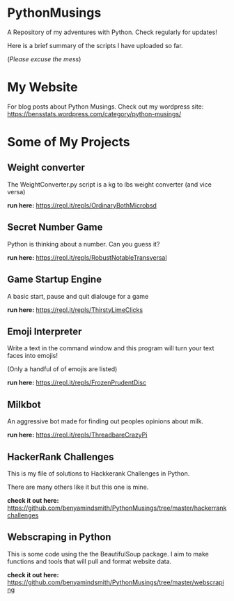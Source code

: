 # PythonMusings
A Repository of my adventures with Python. Check regularly for updates!

Here is a brief summary of the scripts I have uploaded so far. 

(_Please excuse the mess_)

# My Website

For blog posts about Python Musings. Check out my wordpress site: https://bensstats.wordpress.com/category/python-musings/


# Some of My Projects

## Weight converter
The WeightConverter.py script is a kg to lbs weight converter (and vice versa)

__run here:__ https://repl.it/repls/OrdinaryBothMicrobsd
## Secret Number Game
Python is thinking about a number. Can you guess it?

__run here:__  https://repl.it/repls/RobustNotableTransversal
## Game Startup Engine

A basic start, pause and quit dialouge for a game

__run here:__ https://repl.it/repls/ThirstyLimeClicks
## Emoji Interpreter

Write a text in the command window and this program will turn your text faces into emojis!

(Only a handful of of emojis are listed)

__run here:__ https://repl.it/repls/FrozenPrudentDisc
## Milkbot

An aggressive bot made for finding out peoples opinions about milk.

__run here:__ https://repl.it/repls/ThreadbareCrazyPi

## HackerRank Challenges

This is my file of solutions to Hackkerank Challenges in Python. 

There are many others like it but this one is mine.

__check it out here:__ https://github.com/benyamindsmith/PythonMusings/tree/master/hackerrankchallenges

## Webscraping in Python

This is some code using the the BeautifulSoup package. I aim to make functions and tools that will pull and format website data.

__check it out here:__ https://github.com/benyamindsmith/PythonMusings/tree/master/webscraping
